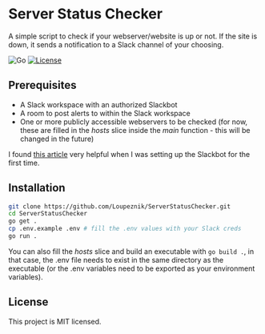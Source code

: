 # Server Status Checker
A simple script to check if your webserver/website is up or not. If the site is down, it sends a notification to a Slack channel of your choosing.

![Go](https://img.shields.io/badge/go-%2300ADD8.svg?style=for-the-badge&logo=go&logoColor=white)
[![License](https://img.shields.io/github/license/Loupeznik/ServerStatusChecker?style=for-the-badge)](./LICENSE)

## Prerequisites
- A Slack workspace with an authorized Slackbot
- A room to post alerts to within the Slack workspace
- One or more publicly accessible webservers to be checked (for now, these are filled in the *hosts* slice inside the *main* function - this will be changed in the future)

I found [this article](https://golangdocs.com/golang-create-your-own-slack-bot) very helpful when I was setting up the Slackbot for the first time.

## Installation
```bash
git clone https://github.com/Loupeznik/ServerStatusChecker.git
cd ServerStatusChecker
go get .
cp .env.example .env # fill the .env values with your Slack creds
go run .
```

You can also fill the *hosts* slice and build an executable with `go build .`, in that case, the .env file needs to exist in the same directory as the executable (or the .env variables need to be exported as your environment variables).

## License
This project is MIT licensed.
